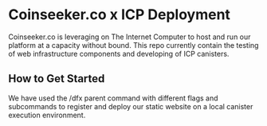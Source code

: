 <h1> Coinseeker.co x ICP Deployment </h1>
Coinseeker.co is leveraging on The Internet Computer to host and run our platform at a capacity without bound. 
This repo currently contain the testing of web infrastructure components and developing of ICP canisters.  
<h2>How to Get Started</h2>
We have used the /dfx parent command with different flags and subcommands to register and deploy our static website on a local canister execution environment.
